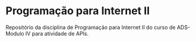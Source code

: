 # Programação para Internet II

Repositório da disciplina de Programação para Internet II do curso de ADS-Modulo IV para atividade de APIs.

